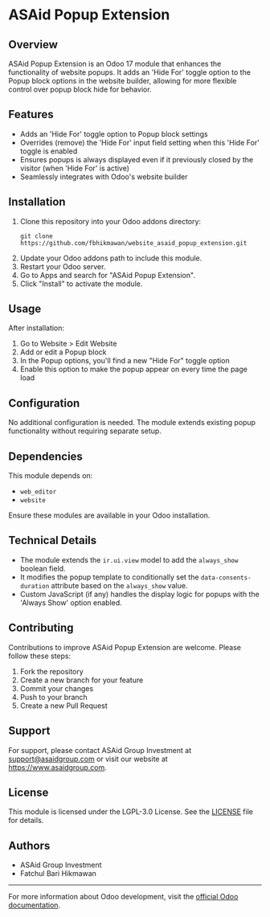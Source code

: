 # ASAid Popup Extension

## Overview

ASAid Popup Extension is an Odoo 17 module that enhances the functionality of website popups. It adds an 'Hide For' toggle option to the Popup block options in the website builder, allowing for more flexible control over popup block hide for behavior.

## Features

- Adds an 'Hide For' toggle option to Popup block settings
- Overrides (remove) the 'Hide For' input field setting when this 'Hide For' toggle is enabled
- Ensures popups is always displayed even if it previously closed by the visitor (when 'Hide For' is active)
- Seamlessly integrates with Odoo's website builder

## Installation

1. Clone this repository into your Odoo addons directory:
   ```
   git clone https://github.com/fbhikmawan/website_asaid_popup_extension.git
   ```
2. Update your Odoo addons path to include this module.
3. Restart your Odoo server.
4. Go to Apps and search for "ASAid Popup Extension".
5. Click "Install" to activate the module.

## Usage

After installation:

1. Go to Website > Edit Website
2. Add or edit a Popup block
3. In the Popup options, you'll find a new "Hide For" toggle option
4. Enable this option to make the popup appear on every time the page load

## Configuration

No additional configuration is needed. The module extends existing popup functionality without requiring separate setup.

## Dependencies

This module depends on:
- `web_editor`
- `website`

Ensure these modules are available in your Odoo installation.

## Technical Details

- The module extends the `ir.ui.view` model to add the `always_show` boolean field.
- It modifies the popup template to conditionally set the `data-consents-duration` attribute based on the `always_show` value.
- Custom JavaScript (if any) handles the display logic for popups with the 'Always Show' option enabled.

## Contributing

Contributions to improve ASAid Popup Extension are welcome. Please follow these steps:

1. Fork the repository
2. Create a new branch for your feature
3. Commit your changes
4. Push to your branch
5. Create a new Pull Request

## Support

For support, please contact ASAid Group Investment at support@asaidgroup.com or visit our website at https://www.asaidgroup.com.

## License

This module is licensed under the LGPL-3.0 License. See the [LICENSE](LICENSE) file for details.

## Authors

- ASAid Group Investment
- Fatchul Bari Hikmawan


---
For more information about Odoo development, visit the [official Odoo documentation](https://www.odoo.com/documentation/17.0/).